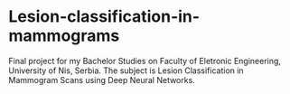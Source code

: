 # Lesion-classification-in-mammograms
Final project for my Bachelor Studies on Faculty of Eletronic Engineering, University of Nis, Serbia. The subject is Lesion Classification in Mammogram Scans using Deep Neural Networks.
